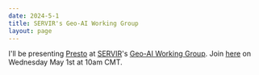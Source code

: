 ```yaml
---
date: 2024-5-1
title: SERVIR's Geo-AI Working Group
layout: page
---
```

I'll be presenting [Presto](https://arxiv.org/abs/2304.14065) at [SERVIR](https://servirglobal.net/)'s [Geo-AI Working Group](https://sites.google.com/uah.edu/2020-tensorflow-technical-exch/home). Join [here](https://meet.google.com/jmo-ojko-imx) on Wednesday May 1st at 10am CMT.
